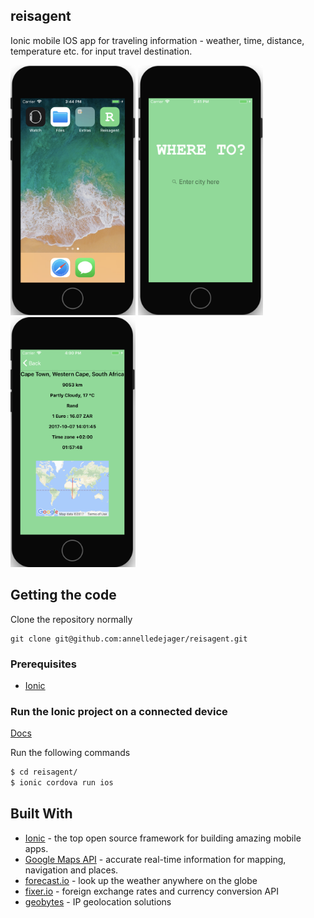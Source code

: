 ## reisagent

Ionic mobile IOS app for traveling information - weather, time, distance, temperature etc. for input travel destination.

<img src="https://github.com/annelledejager/reisagent/blob/master/screenshot1.png" width="200" height="400">&nbsp;<img src="https://github.com/annelledejager/reisagent/blob/master/screenshot2.png" width="200" height="400">&nbsp;<img src="https://github.com/annelledejager/reisagent/blob/master/screenshot3.png" width="200" height="400">

## Getting the code

Clone the repository normally 

```
git clone git@github.com:annelledejager/reisagent.git
```

### Prerequisites

* [Ionic](https://ionicframework.com/docs/cli/) 

### Run the Ionic project on a connected device

[Docs](https://ionicframework.com/docs/cli/cordova/run/)

Run the following commands

```bash
$ cd reisagent/
$ ionic cordova run ios
```

## Built With

* [Ionic](http://ionicframework.com/docs/) - the top open source framework for building amazing mobile apps.
* [Google Maps API](https://developers.google.com/maps/) - accurate real-time information for mapping, navigation and places.
* [forecast.io](https://www.npmjs.com/package/forecast.io) - look up the weather anywhere on the globe 
* [fixer.io](http://fixer.io/) - foreign exchange rates and currency conversion API
* [geobytes](http://geobytes.com/) - IP geolocation solutions

